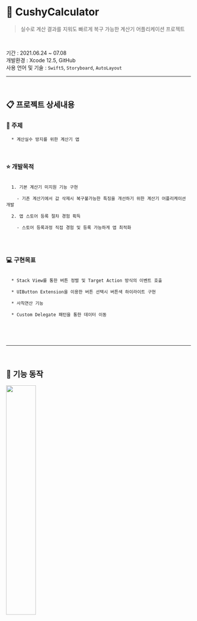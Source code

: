# 🔢 CushyCalculator

> 실수로 계산 결과를 지워도 빠르게 복구 가능한 계산기 어플리케이션 프로젝트
<br>

기간 : 2021.06.24 ~ 07.08 <br>
개발환경 : Xcode 12.5, GitHub <br>
사용 언어 및 기술 : `Swift5`, `Storyboard`, `AutoLayout` <br>
 
------------------------------------------------------------------------

<br>
 
## 📋 프로젝트 상세내용
 
### 📍 주제
```
  * 계산실수 방지를 위한 계산기 앱
```

<br>
 
### ⭐ 개발목적
```
 
  1. 기본 계산기 미지원 기능 구현 
  
    - 기존 계산기에서 값 삭제시 복구불가능한 특징을 개선하기 위한 계산기 어플리케이션 개발 
    
  2. 앱 스토어 등록 절차 경험 획득
 
    - 스토어 등록과정 직접 경험 및 등록 가능하게 앱 최적화
 
```

<br>
 
### 💻 구현목표
```

  * Stack View를 통한 버튼 정렬 및 Target Action 방식의 이벤트 호출
  
  * UIButton Extension을 이용한 버튼 선택시 버튼색 하이라이트 구현
  
  * 사칙연산 기능
  
  * Custom Delegate 패턴을 통한 데이터 이동
  
```
<br>
<br>

----------
<br>

 
## 📱 기능 동작

<img width="40%" src="https://user-images.githubusercontent.com/45508297/127612761-1cd09bbe-df89-44e7-907f-73554941b4bc.gif"/>



